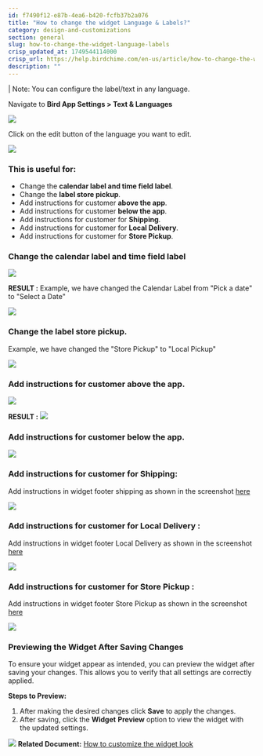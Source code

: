 ```yaml
---
id: f7490f12-e87b-4ea6-b420-fcfb37b2a076
title: "How to change the widget Language & Labels?"
category: design-and-customizations
section: general
slug: how-to-change-the-widget-language-labels
crisp_updated_at: 1749544114000
crisp_url: https://help.birdchime.com/en-us/article/how-to-change-the-widget-language-labels-11stcld/
description: ""
---
```


| Note: You can configure the label/text in any language.

Navigate to **Bird App Settings > Text & Languages** 

![](https://storage.crisp.chat/users/helpdesk/website/-/c/a/8/2/ca826b447482b000/image-60_198q9ck.png)

Click on the edit button of the language you want to edit.

![](https://storage.crisp.chat/users/helpdesk/website/-/c/a/8/2/ca826b447482b000/image-59_1ktcv7a.png)

### This is useful for:

* Change the **calendar label and time field label**.
* Change the **label store pickup**.
* Add instructions for customer **above the app**.
* Add instructions for customer **below the app**.
* Add instructions for customer for **Shipping**.
* Add instructions for customer for **Local Delivery**.
* Add instructions for customer for **Store Pickup**.

### Change the calendar label and time field label

![](https://storage.crisp.chat/users/helpdesk/website/-/c/a/8/2/ca826b447482b000/image_9rm91p.png)

**RESULT :**
Example, we have changed the Calendar Label from "Pick a date" to "Select a Date"

![](https://storage.crisp.chat/users/helpdesk/website/ca826b447482b000/screenshot-2023-03-16-at-81546_1trw0b7.png)

### Change the label store pickup.

Example, we have changed the "Store Pickup" to "Local Pickup"

![](https://storage.crisp.chat/users/helpdesk/website/ca826b447482b000/cal2_1o16fqo.png)

### Add instructions for customer above the app.

![](https://storage.crisp.chat/users/helpdesk/website/ca826b447482b000/cal4_o16ci0.png)

**RESULT :**
![](https://storage.crisp.chat/users/helpdesk/website/ca826b447482b000/screenshot-2023-03-21-at-85847_7wa5se.png)

### Add instructions for customer below the app.

![](https://storage.crisp.chat/users/helpdesk/website/ca826b447482b000/screenshot-2023-03-14-at-81655_1gq6flm.png)

### Add instructions for customer for Shipping:

Add instructions in widget footer shipping as shown in the screenshot [here](#3-add-instructions-for-customer-below-the-app) 

![](https://storage.crisp.chat/users/helpdesk/website/ca826b447482b000/screenshot-2023-03-16-at-82523_r4xi1l.png)

### Add instructions for customer for Local Delivery :

Add instructions in widget footer Local Delivery as shown in the screenshot [here](#3-add-instructions-for-customer-below-the-app) 

![](https://storage.crisp.chat/users/helpdesk/website/ca826b447482b000/screenshot-2023-03-16-at-82753_12zb578.png)

### Add instructions for customer for Store Pickup :

Add instructions in widget footer Store Pickup as shown in the screenshot [here](#3-add-instructions-for-customer-below-the-app) 

![](https://storage.crisp.chat/users/helpdesk/website/ca826b447482b000/screenshot-2023-03-16-at-82951_ulx5fw.png)
### Previewing the Widget After Saving Changes

To ensure your widget appear as intended, you can preview the widget after saving your changes. This allows you to verify that all settings are correctly applied.

**Steps to Preview:**

1. After making the desired changes click **Save** to apply the changes.
2. After saving, click the **Widget** **Preview** option to view the widget with the updated settings.

![](https://storage.crisp.chat/users/helpdesk/website/-/c/a/8/2/ca826b447482b000/screenshot-2025-06-04-at-11365_1foxsqn.png)
**Related Document:** [How to customize the widget look](https://help.birdchime.com/en-us/article/how-to-customize-the-widget-look-1t5c07x/)
